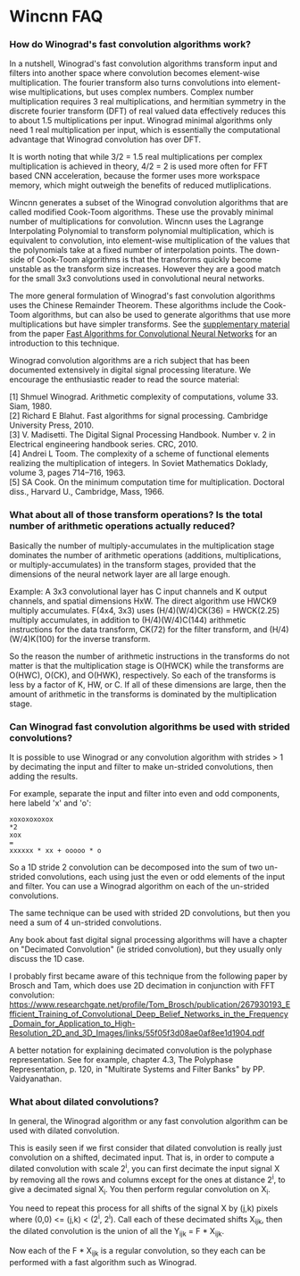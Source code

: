 # Wincnn FAQ

### How do Winograd's fast convolution algorithms work?

In a nutshell, Winograd's fast convolution algorithms transform input and filters into another space where convolution becomes element-wise multiplication. The fourier transform also turns convolutions into element-wise multiplications, but uses complex numbers. Complex number multiplication requires 3 real multiplications, and hermitian symmetry in the discrete fourier transform (DFT) of real valued data effectively reduces this to about 1.5 multiplications per input. Winograd minimal algorithms only need 1 real multiplication per input, which is essentially the computational advantage that Winograd convolution has over DFT.

It is worth noting that while 3/2 = 1.5 real multiplications per complex multiplication is achieved in theory, 4/2 = 2 is used more often for FFT based CNN acceleration, because the former uses more workspace memory, which might outweigh the benefits of reduced mutliplications.

Wincnn generates a subset of the Winograd convolution algorithms that are called modified Cook-Toom algorithms. These use the provably minimal number of multiplications for convolution. Wincnn uses the Lagrange Interpolating Polynomial to transform polynomial multiplication, which is equivalent to convolution, into element-wise multiplication of the values that the polynomials take at a fixed number of interpolation points. The down-side of Cook-Toom algorithms is that the transforms quickly become unstable as the transform size increases. However they are a good match for the small 3x3 convolutions used in convolutional neural networks.

The more general formulation of Winograd's fast convolution algorithms uses the Chinese Remainder Theorem. These algorithms include the Cook-Toom algorithms, but can also be used to generate algorithms that use more multiplications but have simpler transforms. See the [supplementary material](2464-supp.pdf) from the paper [Fast Algorithms for Convolutional Neural Networks](http://www.cv-foundation.org/openaccess/content_cvpr_2016/html/Lavin_Fast_Algorithms_for_CVPR_2016_paper.html) for an introduction to this technique.

Winograd convolution algorithms are a rich subject that has been documented extensively in digital signal processing literature. We encourage the enthusiastic reader to read the source material:

[1] Shmuel Winograd. Arithmetic complexity of computations, volume 33. Siam, 1980.  
[2] Richard E Blahut. Fast algorithms for signal processing. Cambridge University Press, 2010.  
[3] V. Madisetti. The Digital Signal Processing Handbook. Number v. 2 in Electrical engineering handbook series. CRC, 2010.  
[4] Andrei L Toom. The complexity of a scheme of functional elements realizing the multiplication of integers. In Soviet Mathematics Doklady, volume 3, pages 714–716, 1963.  
[5] SA Cook. On the minimum computation time for multiplication. Doctoral diss., Harvard U., Cambridge, Mass, 1966.

### What about all of those transform operations? Is the total number of arithmetic operations actually reduced?

Basically the number of multiply-accumulates in the multiplication stage dominates the number of arithmetic operations (additions, multiplications, or multiply-accumulates) in the transform stages, provided that the dimensions of the neural network layer are all large enough.

Example:
A 3x3 convolutional layer has C input channels and K output channels, and spatial dimensions HxW. The direct algorithm use HWCK9 multiply accumulates. F(4x4, 3x3) uses (H/4)(W/4)CK(36) = HWCK(2.25) multiply accumulates, in addition to (H/4)(W/4)C(144) arithmetic instructions for the data transform, CK(72) for the filter transform, and (H/4)(W/4)K(100) for the inverse transform.

So the reason the number of arithmetic instructions in the transforms do not matter is that the multiplication stage is O(HWCK) while the transforms are O(HWC), O(CK), and O(HWK), respectively. So each of the transforms is less by a factor of K, HW, or C. If all of these dimensions are large, then the amount of arithmetic in the transforms is dominated by the multiplication stage.

### Can Winograd fast convolution algorithms be used with strided convolutions?

It is possible to use Winograd or any convolution algorithm with strides > 1 by decimating the input and filter to make un-strided convolutions, then adding the results.

For example, separate the input and filter into even and odd components, here labeld 'x' and 'o':
```
xoxoxoxoxox
*2
xox
=
xxxxxx * xx + ooooo * o
```

So a 1D stride 2 convolution can be decomposed into the sum of two un-strided convolutions, each using just the even or odd elements of the input and filter. You can use a Winograd algorithm on each of the un-strided convolutions.

The same technique can be used with strided 2D convolutions, but then you need a sum of 4 un-strided convolutions.

Any book about fast digital signal processing algorithms will have a chapter on "Decimated Convolution" (ie strided convolution), but they usually only discuss the 1D case.

I probably first became aware of this technique from the following paper by Brosch and Tam, which does use 2D decimation in conjunction with FFT convolution: https://www.researchgate.net/profile/Tom_Brosch/publication/267930193_Efficient_Training_of_Convolutional_Deep_Belief_Networks_in_the_Frequency_Domain_for_Application_to_High-Resolution_2D_and_3D_Images/links/55f05f3d08ae0af8ee1d1904.pdf

A better notation for explaining decimated convolution is the polyphase representation. See for example, chapter 4.3, The Polyphase Representation, p. 120, in "Multirate Systems and Filter Banks" by PP. Vaidyanathan.

### What about dilated convolutions?

In general, the Winograd algorithm or any fast convolution algorithm can be used with dilated convolution.

This is easily seen if we first consider that dilated convolution is really just convolution on a shifted, decimated input. That is, in order to compute a dilated convolution with scale 2<sup>i</sup>, you can first decimate the input signal X by removing all the rows and columns except for the ones at distance 2<sup>i</sup>, to give a decimated signal X<sub>i</sub>. You then perform regular convolution on X<sub>i</sub>.

You need to repeat this process for all shifts of the signal X by (j,k) pixels where (0,0) <= (j,k) < (2<sup>i</sup>, 2<sup>i</sup>). Call each of these decimated shifts X<sub>ijk</sub>, then the dilated convolution is the union of all the Y<sub>ijk</sub> = F * X<sub>ijk</sub>.

Now each of the F * X<sub>ijk</sub> is a regular convolution, so they each can be performed with a fast algorithm such as Winograd.
